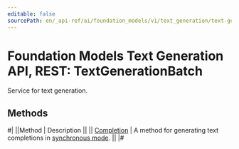 ```yaml
---
editable: false
sourcePath: en/_api-ref/ai/foundation_models/v1/text_generation/text-generation/api-ref/TextGenerationBatch/index.md
---
```


# Foundation Models Text Generation API, REST: TextGenerationBatch

Service for text generation.

## Methods

#|
||Method | Description ||
|| [Completion](completion.md) | A method for generating text completions in [synchronous mode](/docs/foundation-models/concepts/#working-mode). ||
|#